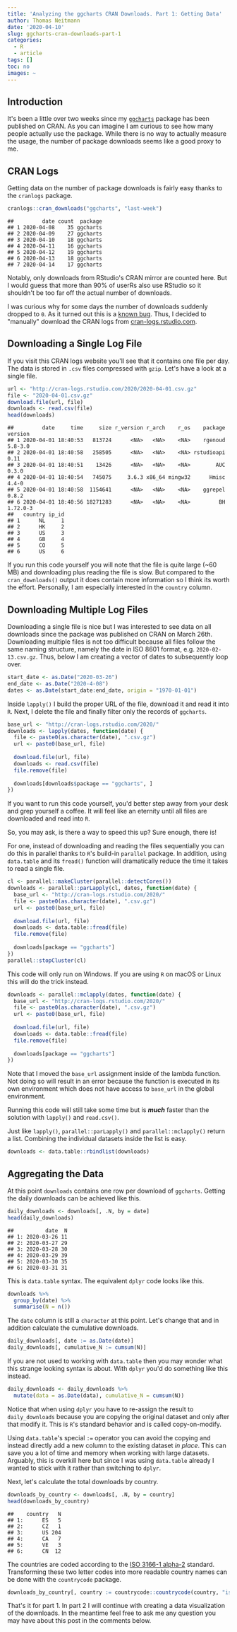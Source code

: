 ```yaml
---
title: 'Analyzing the ggcharts CRAN Downloads. Part 1: Getting Data'
author: Thomas Neitmann
date: '2020-04-10'
slug: ggcharts-cran-downloads-part-1
categories:
  - R
  - article
tags: []
toc: no
images: ~
---
```


## Introduction

It's been a little over two weeks since my [`ggcharts`](https://thomas-neitmann.github.io/ggcharts/index.html) package has been published on CRAN. As you can imagine I am curious to see how many people actually use the package. While there is no way to actually measure the usage, the number of package downloads seems like a good proxy to me.


## CRAN Logs

Getting data on the number of package downloads is fairly easy thanks to the `cranlogs` package.


```r
cranlogs::cran_downloads("ggcharts", "last-week")
```

```
##         date count  package
## 1 2020-04-08    35 ggcharts
## 2 2020-04-09    27 ggcharts
## 3 2020-04-10    18 ggcharts
## 4 2020-04-11    16 ggcharts
## 5 2020-04-12    19 ggcharts
## 6 2020-04-13    18 ggcharts
## 7 2020-04-14    17 ggcharts
```

Notably, only downloads from RStudio's CRAN mirror are counted here. But I would guess that more than 90% of userRs also use RStudio so it shouldn't be too far off the actual number of downloads.

I was curious why for some days the number of downloads suddenly dropped to `0`. As it turned out this is a [known bug](https://github.com/r-hub/cranlogs/issues/54). Thus, I decided to "manually" download the CRAN logs from [cran-logs.rstudio.com](http://cran-logs.rstudio.com/).


## Downloading a Single Log File

If you visit this CRAN logs website you'll see that it contains one file per day. The data is stored in `.csv` files compressed with `gzip`. Let's have a look at a single file.


```r
url <- "http://cran-logs.rstudio.com/2020/2020-04-01.csv.gz"
file <- "2020-04-01.csv.gz"
download.file(url, file)
downloads <- read.csv(file)
head(downloads)
```

```
##         date     time     size r_version r_arch    r_os    package  version
## 1 2020-04-01 18:40:53   813724      <NA>   <NA>    <NA>    rgenoud  5.8-3.0
## 2 2020-04-01 18:40:58   258505      <NA>   <NA>    <NA> rstudioapi     0.11
## 3 2020-04-01 18:40:51    13426      <NA>   <NA>    <NA>        AUC    0.3.0
## 4 2020-04-01 18:40:54   745075     3.6.3 x86_64 mingw32      Hmisc    4.4-0
## 5 2020-04-01 18:40:58  1154641      <NA>   <NA>    <NA>    ggrepel    0.8.2
## 6 2020-04-01 18:40:56 18271283      <NA>   <NA>    <NA>         BH 1.72.0-3
##   country ip_id
## 1      NL     1
## 2      HK     2
## 3      US     3
## 4      GB     4
## 5      CO     5
## 6      US     6
```

If you run this code yourself you will note that the file is quite large (~60 MB) and downloading plus reading the file is slow. But compared to the `cran_downloads()` output it does contain more information so I think its worth the effort. Personally, I am especially interested in the `country` column.


## Downloading Multiple Log Files

Downloading a single file is nice but I was interested to see data on all downloads since the package was published on CRAN on March 26th. Downloading multiple files is not too difficult because all files follow the same naming structure, namely the date in ISO 8601 format, e.g. `2020-02-13.csv.gz`. Thus, below I am creating a vector of dates to subsequently loop over.


```r
start_date <- as.Date("2020-03-26")
end_date <- as.Date("2020-4-08")
dates <- as.Date(start_date:end_date, origin = "1970-01-01")
```

Inside `lapply()` I build the proper URL of the file, download it and read it into `R`. Next, I delete the file and finally filter only the records of `ggcharts`.

```r
base_url <- "http://cran-logs.rstudio.com/2020/"
downloads <- lapply(dates, function(date) {
  file <- paste0(as.character(date), ".csv.gz")
  url <- paste0(base_url, file)
  
  download.file(url, file)
  downloads <- read.csv(file)
  file.remove(file)
  
  downloads[downloads$package == "ggcharts", ]
})
```

If you want to run this code yourself, you'd better step away from your desk and grep yourself a coffee. It will feel like an eternity until all files are downloaded and read into `R`.

So, you may ask, is there a way to speed this up? Sure enough, there is!

For one, instead of downloading and reading the files sequentially you can do this in parallel thanks to `R`'s build-in `parallel` package. In addition, using `data.table` and its `fread()` function will dramatically reduce the time it takes to read a single file.


```r
cl <- parallel::makeCluster(parallel::detectCores())
downloads <- parallel::parLapply(cl, dates, function(date) {
  base_url <- "http://cran-logs.rstudio.com/2020/"
  file <- paste0(as.character(date), ".csv.gz")
  url <- paste0(base_url, file)
  
  download.file(url, file)
  downloads <- data.table::fread(file)
  file.remove(file)
  
  downloads[package == "ggcharts"]
})
parallel::stopCluster(cl)
```

This code will only run on Windows. If you are using `R` on macOS or Linux this will do the trick instead.

```r
downloads <- parallel::mclapply(dates, function(date) {
  base_url <- "http://cran-logs.rstudio.com/2020/"
  file <- paste0(as.character(date), ".csv.gz")
  url <- paste0(base_url, file)
  
  download.file(url, file)
  downloads <- data.table::fread(file)
  file.remove(file)
  
  downloads[package == "ggcharts"]
})
```

Note that I moved the `base_url` assignment inside of the lambda function. Not doing so will result in an error because the function is executed in its own environment which does not have access to `base_url` in the global environment.

Running this code will still take some time but is **_much_** faster than the solution with `lapply()` and `read.csv()`.

Just like `lapply()`, `parallel::parLapply()` and `parallel::mclapply()` return a list. Combining the individual datasets inside the list is easy.


```r
downloads <- data.table::rbindlist(downloads)
```


## Aggregating the Data 

At this point `downloads` contains one row per download of `ggcharts`. Getting the daily downloads can be achieved like this.


```r
daily_downloads <- downloads[, .N, by = date]
head(daily_downloads)
```

```
##          date  N
## 1: 2020-03-26 11
## 2: 2020-03-27 29
## 3: 2020-03-28 30
## 4: 2020-03-29 39
## 5: 2020-03-30 35
## 6: 2020-03-31 31
```

This is `data.table` syntax. The equivalent `dplyr` code looks like this.

```r
downloads %>%
  group_by(date) %>%
  summarise(N = n())
```

The `date` column is still a `character` at this point. Let's change that and in addition calculate the cumulative downloads.


```r
daily_downloads[, date := as.Date(date)]
daily_downloads[, cumulative_N := cumsum(N)]
```

If you are not used to working with `data.table` then you may wonder what this strange looking syntax is about. With `dplyr` you'd do something like this instead.

```r
daily_downloads <- daily_downloads %>%
  mutate(data = as.Date(data), cumulative_N = cumsum(N))
```

Notice that when using `dplyr` you have to re-assign the result to `daily_downloads` because you are copying the original dataset and only after that modify it. This is `R`'s standard behavior and is called copy-on-modify.

Using `data.table`'s special `:=` operator you can avoid the copying and instead directly add a new column to the existing dataset *in place*. This can save you a lot of time and memory when working with large datasets. Arguably, this is overkill here but since I was using `data.table` already I wanted to stick with it rather than switching to `dplyr`.

Next, let's calculate the total downloads by country.


```r
downloads_by_country <- downloads[, .N, by = country]
head(downloads_by_country)
```

```
##    country   N
## 1:      ES   5
## 2:      CZ   1
## 3:      US 204
## 4:      CA   7
## 5:      VE   3
## 6:      CN  12
```

The countries are coded according to the [ISO 3166-1 alpha-2](https://en.wikipedia.org/wiki/ISO_3166-1_alpha-2) standard. Transforming these two letter codes into more readable country names can be done with the `countrycode` package.


```r
downloads_by_country[, country := countrycode::countrycode(country, "iso2c", "country.name")]
```

That's it for part 1. In part 2 I will continue with creating a data visualization of the downloads. In the meantime feel free to ask me any question you may have about this post in the comments below.

